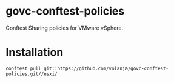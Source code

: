 # govc-conftest-policies
Conftest Sharing policies for VMware vSphere.

# Installation

```
conftest pull git::https://github.com/volanja/govc-conftest-policies.git//esxi/
```
